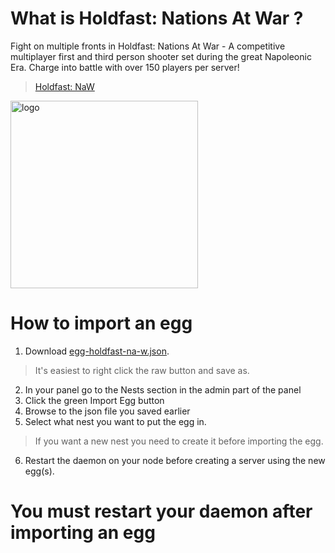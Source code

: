 # What is Holdfast: Nations At War ?
Fight on multiple fronts in Holdfast: Nations At War - A competitive multiplayer first and third person shooter set during the great Napoleonic Era. Charge into battle with over 150 players per server!

>  [Holdfast: NaW](https://store.steampowered.com/app/589290/Holdfast_Nations_At_War/)

<img src="https://steamcdn-a.akamaihd.net/steam/apps/589290/capsule_616x353.jpg?t=1600279941" alt="logo" width="300"/></img>

# How to import an egg

1. Download [egg-holdfast-na-w.json](https://github.com/ankit2951/pterodactyl-holdfast/blob/main/egg-holdfast-na-w.json).
> It's easiest to right click the raw button and save as.
2. In your panel go to the Nests section in the admin part of the panel
3. Click the green Import Egg button
4. Browse to the json file you saved earlier
5. Select what nest you want to put the egg in.
> If you want a new nest you need to create it before importing the egg.
6. Restart the daemon on your node before creating a server using the new egg(s).

# You must restart your daemon after importing an egg
